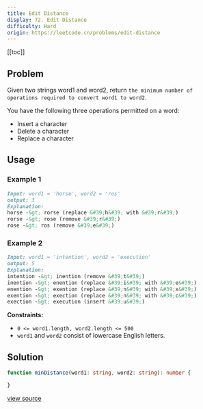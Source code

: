```yaml
---
title: Edit Distance
display: 72. Edit Distance
difficulty: Hard
origin: https://leetcode.cn/problems/edit-distance
---
```


[[toc]]

## Problem

Given two strings word1 and word2, return `the minimum number of operations required to convert word1 to word2`.

You have the following three operations permitted on a word:

- Insert a character
- Delete a character
- Replace a character

## Usage

### Example 1

```md
Input: word1 = 'horse', word2 = 'ros'
output: 3
Explanation:
horse -&gt; rorse (replace &#39;h&#39; with &#39;r&#39;)
rorse -&gt; rose (remove &#39;r&#39;)
rose -&gt; ros (remove &#39;e&#39;)
```

### Example 2

```md
Input: word1 = 'intention', word2 = 'execution'
output: 5
Explanation:
intention -&gt; inention (remove &#39;t&#39;)
inention -&gt; enention (replace &#39;i&#39; with &#39;e&#39;)
enention -&gt; exention (replace &#39;n&#39; with &#39;x&#39;)
exention -&gt; exection (replace &#39;n&#39; with &#39;c&#39;)
exection -&gt; execution (insert &#39;u&#39;)
```

**Constraints:**

- <code>0 &lt;= word1.length, word2.length &lt;= 500</code>
- <code>word1</code> and <code>word2</code> consist of lowercase English letters.

## Solution

```ts
function minDistance(word1: string, word2: string): number {

}
```

[view source](https://leetcode.cn/problems/edit-distance)
